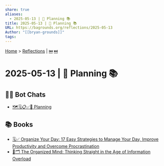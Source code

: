 ```yaml
---
share: true
aliases:
  - 2025-05-13 | 🔮 Planning 📚
title: 2025-05-13 | 🔮 Planning 📚
URL: https://bagrounds.org/reflections/2025-05-13
Author: "[[bryan-grounds]]"
tags: 
---
```

[Home](../index.md) > [Reflections](./index.md) | [⏮️](./2025-05-12.md) [⏭️](./2025-05-14.md)  
# 2025-05-13 | 🔮 Planning 📚  
## 🤖💬 Bot Chats  
- [🗺️🗓️📋✅🔮 Planning](../bot-chats/planning.md)  
  
## 📚 Books  
- [🗓️✅ Organize Your Day: 17 Easy Strategies to Manage Your Day, Improve Productivity and Overcome Procrastination](../books/organize-your-day-17-easy-strategies-to-manage-your-day-improve-productivity-and-overcome-procrastination.md)  
- [🧠🗂️ The Organized Mind: Thinking Straight in the Age of Information Overload](../books/the-organized-mind-thinking-straight-in-the-age-of-information-overload.md)
